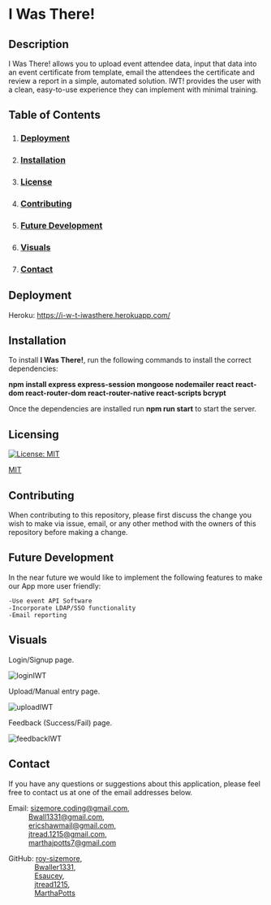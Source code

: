 # **I Was There!**

  ## **Description**
  
  I Was There! allows you to upload event attendee data, input that data into an event certificate from template, email the attendees the certificate and review a report in a simple, automated solution. IWT! provides the user with a clean, easy-to-use experience they can implement with minimal training.
  
  ## **Table of Contents**
  
  1. ### [Deployment](#deployment)
  
  2. ### [Installation](#installation)
 
  3. ### [License](#license)
  
  4. ### [Contributing](#contributing)
  
  5. ### [Future Development](#future-development)
  
  6. ### [Visuals](#visuals)
  
  7. ### [Contact](#contact)
  
  ## **Deployment**
  Heroku: https://i-w-t-iwasthere.herokuapp.com/
  
  ## **Installation**
  
  To install **I Was There!**, run the following commands to install the correct dependencies:
  
  **npm install
      express
      express-session
      mongoose
      nodemailer
      react
      react-dom
      react-router-dom
      react-router-native
      react-scripts
      bcrypt**
   
   Once the dependencies are installed run **npm run start** to start the server.
  
  ## **Licensing** 
  
  [![License: MIT](https://img.shields.io/badge/License-MIT-yellow.svg)](https://opensource.org/licenses/MIT)
  
  [MIT](https://opensource.org/licenses/MIT)
    
  ## **Contributing**
  
  When contributing to this repository, please first discuss the change you wish to make via issue, email, or any other method with the owners of this repository before making a change.
  
  ## **Future Development**
  
  In the near future we would like to implement the following features to make our App more user friendly:
  
    -Use event API Software
    -Incorporate LDAP/SSO functionality
    -Email reporting
  
  ## **Visuals**
  
  Login/Signup page.
  
  ![loginIWT](https://user-images.githubusercontent.com/77247419/125004895-81725700-e028-11eb-9e96-16920793e044.JPG)
  
  Upload/Manual entry page.
  
  ![uploadIWT](https://user-images.githubusercontent.com/77247419/125004910-8800ce80-e028-11eb-99ee-652730555d22.JPG)
  
  Feedback (Success/Fail) page.
  
  ![feedbackIWT](https://user-images.githubusercontent.com/77247419/125004932-8cc58280-e028-11eb-8d4a-509e91f26b29.JPG)

    
  ## **Contact**
  
  If you have any questions or suggestions about this application, please feel free to contact us at one of the email addresses below.
  
  Email: sizemore.coding@gmail.com,<br>
  &nbsp;&nbsp;&nbsp;&nbsp;&nbsp;&nbsp;&nbsp;&nbsp;&nbsp;&nbsp;Bwall1331@gmail.com,<br>
  &nbsp;&nbsp;&nbsp;&nbsp;&nbsp;&nbsp;&nbsp;&nbsp;&nbsp;&nbsp;ericshawmail@gmail.com,<br>
  &nbsp;&nbsp;&nbsp;&nbsp;&nbsp;&nbsp;&nbsp;&nbsp;&nbsp;&nbsp;jtread.1215@gmail.com,<br>
  &nbsp;&nbsp;&nbsp;&nbsp;&nbsp;&nbsp;&nbsp;&nbsp;&nbsp;&nbsp;marthajpotts7@gmail.com

  GitHub: [roy-sizemore](https://github.com/roy-sizemore/),<br>
  &nbsp;&nbsp;&nbsp;&nbsp;&nbsp;&nbsp;&nbsp;&nbsp;&nbsp;&nbsp;&nbsp;&nbsp;&nbsp;[Bwaller1331](https://github.com/Bwaller1331),<br>
  &nbsp;&nbsp;&nbsp;&nbsp;&nbsp;&nbsp;&nbsp;&nbsp;&nbsp;&nbsp;&nbsp;&nbsp;&nbsp;[Esaucey](https://github.com/Esaucey),<br>
  &nbsp;&nbsp;&nbsp;&nbsp;&nbsp;&nbsp;&nbsp;&nbsp;&nbsp;&nbsp;&nbsp;&nbsp;&nbsp;[jtread1215](https://github.com/jtread1215),<br>
  &nbsp;&nbsp;&nbsp;&nbsp;&nbsp;&nbsp;&nbsp;&nbsp;&nbsp;&nbsp;&nbsp;&nbsp;&nbsp;[MarthaPotts](https://github.com/MarthaPotts)<br>

  

